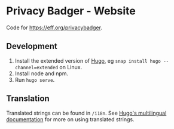 # Privacy Badger - Website

Code for <https://eff.org/privacybadger>.

## Development

1. Install the extended version of [Hugo](https://gohugo.io/getting-started/installing/), eg `snap install hugo --channel=extended` on Linux.
2. Install node and npm.
3. Run `hugo serve`.

## Translation

Translated strings can be found in  `/i18n`. See [Hugo's multilingual documentation](https://gohugo.io/content-management/multilingual/#translation-of-strings) for more on using translated strings.
